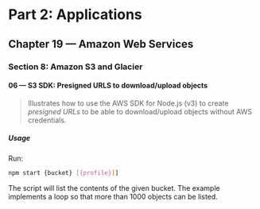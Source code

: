# Part 2: Applications
## Chapter 19 &mdash; Amazon Web Services
### Section 8: Amazon S3 and Glacier
#### 06 &mdash; S3 SDK: Presigned URLS to download/upload objects
> Illustrates how to use the AWS SDK for Node.js (v3) to create *presigned URLs* to be able to download/upload objects without AWS credentials.

##### Usage

Run:

```bash
npm start {bucket} [{profile}]]
```

The script will list the contents of the given bucket. The example implements a loop so that more than 1000 objects can be listed.